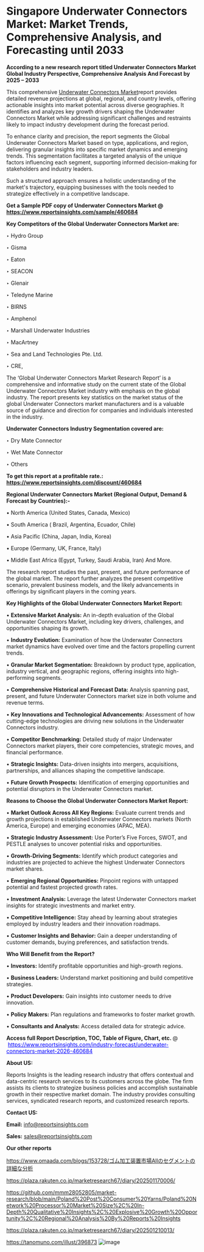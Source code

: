 # Singapore Underwater Connectors Market: Market Trends, Comprehensive Analysis, and Forecasting until 2033

<strong>According to a new research report titled Underwater Connectors Market Global Industry Perspective, Comprehensive Analysis And Forecast by 2025 – 2033</strong>

This comprehensive <a href=https://www.reportsinsights.com/sample/460684>Underwater Connectors Market</a>report provides detailed revenue projections at global, regional, and country levels, offering actionable insights into market potential across diverse geographies. It identifies and analyzes key growth drivers shaping the Underwater Connectors Market while addressing significant challenges and restraints likely to impact industry development during the forecast period.

To enhance clarity and precision, the report segments the Global Underwater Connectors Market based on type, applications, and region, delivering granular insights into specific market dynamics and emerging trends. This segmentation facilitates a targeted analysis of the unique factors influencing each segment, supporting informed decision-making for stakeholders and industry leaders.

Such a structured approach ensures a holistic understanding of the market's trajectory, equipping businesses with the tools needed to strategize effectively in a competitive landscape.

<strong>Get a Sample PDF copy of Underwater Connectors Market </strong><strong>@<a href=https://www.reportsinsights.com/sample/460684 style=color:#0000ff;> https://www.reportsinsights.com/sample/460684</a></strong></font>

<strong>Key Competitors of the Global Underwater Connectors Market are:</strong>

‣ Hydro Group

‣ Gisma

‣ Eaton

‣ SEACON

‣ Glenair

‣ Teledyne Marine

‣ BIRNS

‣ Amphenol

‣ Marshall Underwater Industries

‣ MacArtney

‣ Sea and Land Technologies Pte. Ltd.

‣ CRE,

The ‘Global Underwater Connectors Market Research Report’ is a comprehensive and informative study on the current state of the Global Underwater Connectors Market industry with emphasis on the global industry. The report presents key statistics on the market status of the global Underwater Connectors market manufacturers and is a valuable source of guidance and direction for companies and individuals interested in the industry.

<strong>Underwater Connectors Industry Segmentation covered are:</strong>

‣ Dry Mate Connector

‣ Wet Mate Connector

‣ Others

<strong>To get this report at a profitable rate.: <a href=https://www.reportsinsights.com/discount/460684 style=color:#0000ff;>https://www.reportsinsights.com/discount/460684</a></strong></font>

<strong>Regional Underwater Connectors Market (Regional Output, Demand &amp; Forecast by Countries):-</strong>

• North America (United States, Canada, Mexico)

• South America ( Brazil, Argentina, Ecuador, Chile)

• Asia Pacific (China, Japan, India, Korea)

• Europe (Germany, UK, France, Italy)

• Middle East Africa (Egypt, Turkey, Saudi Arabia, Iran) And More.

The research report studies the past, present, and future performance of the global market. The report further analyzes the present competitive scenario, prevalent business models, and the likely advancements in offerings by significant players in the coming years.

<strong>Key Highlights of the Global Underwater Connectors Market Report:</strong>

• <strong>Extensive Market Analysis:</strong> An in-depth evaluation of the Global Underwater Connectors Market, including key drivers, challenges, and opportunities shaping its growth.

• <strong>Industry Evolution:</strong> Examination of how the Underwater Connectors market dynamics have evolved over time and the factors propelling current trends.

• <strong>Granular Market Segmentation:</strong> Breakdown by product type, application, industry vertical, and geographic regions, offering insights into high-performing segments.

• <strong>Comprehensive Historical and Forecast Data:</strong> Analysis spanning past, present, and future Underwater Connectors market size in both volume and revenue terms.

• <strong>Key Innovations and Technological Advancements:</strong> Assessment of how cutting-edge technologies are driving new solutions in the Underwater Connectors industry.

• <strong>Competitor Benchmarking:</strong> Detailed study of major Underwater Connectors market players, their core competencies, strategic moves, and financial performance.

• <strong>Strategic Insights:</strong> Data-driven insights into mergers, acquisitions, partnerships, and alliances shaping the competitive landscape.

• <strong>Future Growth Prospects:</strong> Identification of emerging opportunities and potential disruptors in the Underwater Connectors market.

<strong>Reasons to Choose the Global Underwater Connectors Market Report:</strong>

• <strong>Market Outlook Across All Key Regions:</strong> Evaluate current trends and growth projections in established Underwater Connectors markets (North America, Europe) and emerging economies (APAC, MEA).

• <strong>Strategic Industry Assessment:</strong> Use Porter’s Five Forces, SWOT, and PESTLE analyses to uncover potential risks and opportunities.

• <strong>Growth-Driving Segments:</strong> Identify which product categories and industries are projected to achieve the highest Underwater Connectors market shares.

• <strong>Emerging Regional Opportunities:</strong> Pinpoint regions with untapped potential and fastest projected growth rates.

• <strong>Investment Analysis:</strong> Leverage the latest Underwater Connectors market insights for strategic investments and market entry.

• <strong>Competitive Intelligence:</strong> Stay ahead by learning about strategies employed by industry leaders and their innovation roadmaps.

• <strong>Customer Insights and Behavior:</strong> Gain a deeper understanding of customer demands, buying preferences, and satisfaction trends.

<strong>Who Will Benefit from the Report?</strong>

• <strong>Investors:</strong> Identify profitable opportunities and high-growth regions.

• <strong>Business Leaders:</strong> Understand market positioning and build competitive strategies.

• <strong>Product Developers:</strong> Gain insights into customer needs to drive innovation.

• <strong>Policy Makers:</strong> Plan regulations and frameworks to foster market growth.

• <strong>Consultants and Analysts:</strong> Access detailed data for strategic advice.
</ul>
<strong>Access full Report Description, TOC, Table of Figure, Chart, etc. </strong>@  <a href=https://www.reportsinsights.com/industry-forecast/underwater-connectors-market-2026-460684 style=color:#0000ff;>https://www.reportsinsights.com/industry-forecast/underwater-connectors-market-2026-460684</a></font>

<strong><strong>About US</strong>:</strong>

Reports Insights is the leading research industry that offers contextual and data-centric research services to its customers across the globe. The firm assists its clients to strategize business policies and accomplish sustainable growth in their respective market domain. The industry provides consulting services, syndicated research reports, and customized research reports.

<strong>Contact US:</strong>

<p class=""""><b>Email:</b> <a href=mailto:info@reportsinsights.com>info@reportsinsights.com</a></p>
<p class=""""><b>Sales:</b> <a href=mailto:sales@reportsinsights.com>sales@reportsinsights.com</a></p>

<strong>Our other reports</strong>

<a href=https://www.omaada.com/blogs/153728/ゴム加工装置市場Allのセグメントの詳細な分析>https://www.omaada.com/blogs/153728/ゴム加工装置市場Allのセグメントの詳細な分析</a>

<a href=https://plaza.rakuten.co.jp/marketresearch67/diary/202501170006/>https://plaza.rakuten.co.jp/marketresearch67/diary/202501170006/</a>

<a href=https://github.com/mmm28052805/market-research/blob/main/Poland%20Post%20Consumer%20Yarns/Poland%20Network%20Processor%20Market%20Size%2C%20In-Depth%20Qualitative%20Insights%2C%20Explosive%20Growth%20Opportunity%2C%20Regional%20Analysis%20By%20Reports%20Insights>https://github.com/mmm28052805/market-research/blob/main/Poland%20Post%20Consumer%20Yarns/Poland%20Network%20Processor%20Market%20Size%2C%20In-Depth%20Qualitative%20Insights%2C%20Explosive%20Growth%20Opportunity%2C%20Regional%20Analysis%20By%20Reports%20Insights</a>

<a href=https://plaza.rakuten.co.jp/marketresearch67/diary/202501210013/>https://plaza.rakuten.co.jp/marketresearch67/diary/202501210013/</a>

<a href=https://tanomuno.com/illust/396873>https://tanomuno.com/illust/396873</a>
![image](https://github.com/user-attachments/assets/e22f250f-a65a-4aa8-a109-21a2dfb66ab7)
